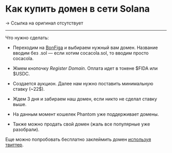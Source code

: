 # Как купить домен в сети Solana
-> Ссылка на оригинал отсутствует

---

Что нужно сделать:
- Переходим на [BonFiga](https://naming.bonfida.org/#/auctions) и выбираем нужный вам домен. Название вводим без .sol — если хотим cocacola.sol, то вводим просто cocacola.

- Жмем кнопочку *Register Domain*. Оплата идет в токене $FIDA или $USDC.

- Создается аукцион. Далее нам нужно поставить минимальную ставку (~22$).

- Ждем 3 дня и забираем наш домен, если никто не сделал ставку выше.

- На данным момент кошелек Phantom уже поддерживает домены.

- Также можно продать свой домен (жаль все популярные уже разобрали).

Еще можно попробовать бесплатно заклеймить домен [используя твиттер](https://naming.bonfida.org/#/twitter-registration).